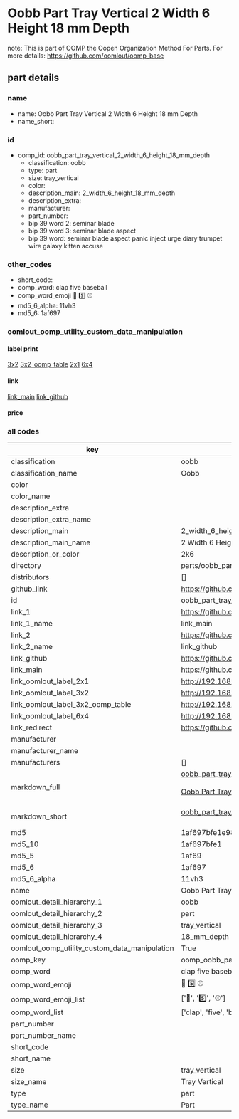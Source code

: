 # Oobb Part Tray Vertical 2 Width 6 Height 18 mm Depth  

note: This is part of OOMP the Oopen Organization Method For Parts. For more details: https://github.com/oomlout/oomp_base

##  part details
  







### name
* name: Oobb Part Tray Vertical 2 Width 6 Height 18 mm Depth
* name_short: 
### id
* oomp_id: oobb_part_tray_vertical_2_width_6_height_18_mm_depth
  * classification: oobb
  * type: part
  * size: tray_vertical
  * color: 
  * description_main: 2_width_6_height_18_mm_depth
  * description_extra: 
  * manufacturer: 
  * part_number: 
  * bip 39 word 2: seminar blade
  * bip 39 word 3: seminar blade aspect
  * bip 39 word: seminar blade aspect panic inject urge diary trumpet wire galaxy kitten accuse

### other_codes
* short_code: 
* oomp_word: clap five baseball
* oomp_word_emoji :clap: :five: :baseball:
* md5_6_alpha: 11vh3
* md5_6: 1af697






### oomlout_oomp_utility_custom_data_manipulation
#### label print
[3x2](http://192.168.1.245:1112/?label=oomp%2011vh3)
[3x2_oomp_table](http://192.168.1.108:1112/?label=oomp%2011vh3)
[2x1](http://192.168.1.242:1112/?label=oomp%2011vh3)
[6x4](http://192.168.1.55:1112/?label=oomp%2011vh3)    

#### link

[link_main](https://github.com/oomlout/oomlout_oomp_version_1_messy/tree/main/parts/oobb_part_tray_vertical_2_width_6_height_18_mm_depth) [link_github](https://github.com/oomlout/oomlout_oomp_version_1_messy/tree/main/parts/oobb_part_tray_vertical_2_width_6_height_18_mm_depth)                             

#### price







### all codes 
| key | value |  
| --- | --- |  
| classification | oobb |  
| classification_name | Oobb |  
| color |  |  
| color_name |  |  
| description_extra |  |  
| description_extra_name |  |  
| description_main | 2_width_6_height_18_mm_depth |  
| description_main_name | 2 Width 6 Height 18 mm Depth |  
| description_or_color | 2k6 |  
| directory | parts/oobb_part_tray_vertical_2_width_6_height_18_mm_depth |  
| distributors | [] |  
| github_link | https://github.com/oomlout/oomlout_oomp_part_src/tree/main/parts/oobb_part_tray_vertical_2_width_6_height_18_mm_depth |  
| id | oobb_part_tray_vertical_2_width_6_height_18_mm_depth |  
| link_1 | https://github.com/oomlout/oomlout_oomp_version_1_messy/tree/main/parts/oobb_part_tray_vertical_2_width_6_height_18_mm_depth |  
| link_1_name | link_main |  
| link_2 | https://github.com/oomlout/oomlout_oomp_version_1_messy/tree/main/parts/oobb_part_tray_vertical_2_width_6_height_18_mm_depth |  
| link_2_name | link_github |  
| link_github | https://github.com/oomlout/oomlout_oomp_version_1_messy/tree/main/parts/oobb_part_tray_vertical_2_width_6_height_18_mm_depth |  
| link_main | https://github.com/oomlout/oomlout_oomp_version_1_messy/tree/main/parts/oobb_part_tray_vertical_2_width_6_height_18_mm_depth |  
| link_oomlout_label_2x1 | http://192.168.1.242:1112/?label=oomp%2011vh3 |  
| link_oomlout_label_3x2 | http://192.168.1.245:1112/?label=oomp%2011vh3 |  
| link_oomlout_label_3x2_oomp_table | http://192.168.1.108:1112/?label=oomp%2011vh3 |  
| link_oomlout_label_6x4 | http://192.168.1.55:1112/?label=oomp%2011vh3 |  
| link_redirect | https://github.com/oomlout/oomlout_oomp_version_1_messy/tree/main/parts/oobb_part_tray_vertical_2_width_6_height_18_mm_depth |  
| manufacturer |  |  
| manufacturer_name |  |  
| manufacturers | [] |  
| markdown_full | [oobb_part_tray_vertical_2_width_6_height_18_mm_depth](none)<br>[](none)<br>[Oobb Part Tray Vertical 2 Width 6 Height 18 Mm Depth](none)<br><br> |  
| markdown_short | [oobb_part_tray_vertical_2_width_6_height_18_mm_depth](none)<br><br> |  
| md5 | 1af697bfe1e987abbdba09fa1ac5c61c |  
| md5_10 | 1af697bfe1 |  
| md5_5 | 1af69 |  
| md5_6 | 1af697 |  
| md5_6_alpha | 11vh3 |  
| name | Oobb Part Tray Vertical 2 Width 6 Height 18 mm Depth |  
| oomlout_detail_hierarchy_1 | oobb |  
| oomlout_detail_hierarchy_2 | part |  
| oomlout_detail_hierarchy_3 | tray_vertical |  
| oomlout_detail_hierarchy_4 | 18_mm_depth |  
| oomlout_oomp_utility_custom_data_manipulation | True |  
| oomp_key | oomp_oobb_part_tray_vertical_2_width_6_height_18_mm_depth |  
| oomp_word | clap five baseball |  
| oomp_word_emoji | :clap: :five: :baseball: |  
| oomp_word_emoji_list | [':clap:', ':five:', ':baseball:'] |  
| oomp_word_list | ['clap', 'five', 'baseball'] |  
| part_number |  |  
| part_number_name |  |  
| short_code |  |  
| short_name |  |  
| size | tray_vertical |  
| size_name | Tray Vertical |  
| type | part |  
| type_name | Part |  
